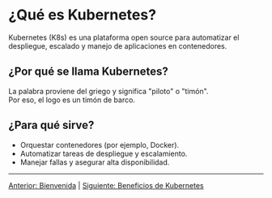 # ¿Qué es Kubernetes?

Kubernetes (K8s) es una plataforma open source para automatizar el despliegue, escalado y manejo de aplicaciones en contenedores.

## ¿Por qué se llama Kubernetes?
La palabra proviene del griego y significa "piloto" o "timón".  
Por eso, el logo es un timón de barco.

## ¿Para qué sirve?
- Orquestar contenedores (por ejemplo, Docker).
- Automatizar tareas de despliegue y escalamiento.
- Manejar fallas y asegurar alta disponibilidad.

---

[Anterior: Bienvenida](01_bienvenida.md) | [Siguiente: Beneficios de Kubernetes](03_beneficios_k8s.md)